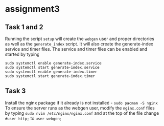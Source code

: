 # assignment3

## Task 1 and 2
Running the script `setup` will create the `webgen` user and proper directories as well as the `generate_index` script. It will also create the generate-index service and timer files. The service and timer files can be enabled and started by typing 
```
sudo systemctl enable generate-index.service
sudo systemctl start generate-index.service
sudo systemctl enable generate-index.timer
sudo systemctl start generate-index.timer
```

## Task 3 
Install the nginx package if it already is not installed - ```sudo pacman -S nginx```
To ensure the server runs as the webgen user, modify the `nginx.conf` files by typing ```sudo nvim /etc/nginx/nginx.conf``` and at the top of the file change `#user http;` to `user webgen;`
